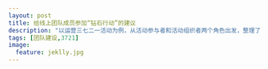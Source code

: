 ```yaml
---
layout: post
title: 给线上团队成员参加“钻石行动”的建议
description: "以运营三七二一活动为例，从活动参与者和活动组织者两个角色出发，整理了目前激励内容产出的方法和体系"
tags: [团队建设,3721]
image:
  feature: jeklly.jpg
---
```


